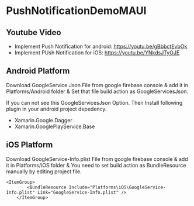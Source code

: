 # PushNotificationDemoMAUI

## Youtube Video 
* Implement Push Notification for android: https://youtu.be/gBbbctEvbOk
* Implement PUsh Notification for iOS: https://youtu.be/YNkdsJTyOJE
	


## Android Platform

Download GoogleService.Json File from google firebase console & add it in Platforms/Android folder & Set that file build action as GoogleServicesJson.

If you can not see this GoogleServicesJson Option. Then Install following plugin in your android project depedency.
* Xamarin.Google.Dagger 
* Xamarin.GooglePlayService.Base


## iOS Platform
Download GoogleService-Info.plist File from google firebase console & add it in Platforms/iOS folder & You need to set build action as BundleResource manually 
by editing project file.

```
<ItemGroup>
		<BundleResource Include="Platforms\iOS\GoogleService-Info.plist" Link="GoogleService-Info.plist" />
	</ItemGroup>
```
